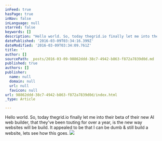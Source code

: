 ```yaml
---
inFeed: true
hasPage: true
inNav: false
inLanguage: null
starred: false
keywords: []
description: "Hello world. So, today thegrid.io finally let me into their beta of their new AI web builder, that they've been touting for over a year, is the new way websites will be build. It appealed to be that I can be dumb \_& still build a website, lets see how this goes."
datePublished: '2016-03-09T03:34:16.399Z'
dateModified: '2016-03-09T03:34:09.761Z'
title: ''
author: []
sourcePath: _posts/2016-03-09-98862ddd-38c7-4942-b863-f872a7839d0d.md
published: true
authors: []
publisher:
  name: null
  domain: null
  url: null
  favicon: null
url: 98862ddd-38c7-4942-b863-f872a7839d0d/index.html
_type: Article

---
```

Hello world. So, today thegrid.io finally let me into their beta of their new AI web builder, that they've been touting for over a year, is the new way websites will be build. It appealed to be that I can be dumb  & still build a website, lets see how this goes.
![](https://the-grid-user-content.s3-us-west-2.amazonaws.com/98d4ad91-8683-4c78-9f6d-0176b989d847.jpg)